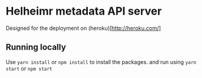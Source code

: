# Helheimr metadata API server
Designed for the deployment on (heroku)[http://heroku.com/]

## Running locally
Use `yarn install` or `npm install` to install the packages.
and run using `yarn start` or `npm start`